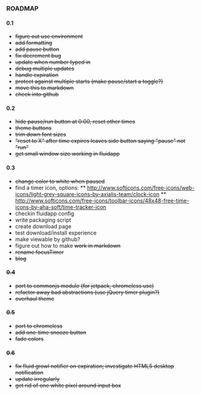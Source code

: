 ### ROADMAP

#### 0.1

  * <strike>figure out use environment</strike>
  * <strike>add formatting</strike>
  * <strike>add pause button</strike>
  * <strike>fix decrement bug</strike>
  * <strike>update when number typed in</strike>
  * <strike>debug multiple updates</strike>
  * <strike>handle expiration</strike>
  * <strike>protect against multiple starts (make pause/start a toggle?)</strike>
  * <strike>move this to markdown</strike>
  * <strike>check into github</strike>

#### 0.2

  * <strike>hide pause/run button at 0:00, reset other times</strike>
  * <strike>theme buttons</strike>
  * <strike>trim down font sizes</strike>
  * <strike>"reset to X" after time expires leaves side button saying "pause"
    not "run"</strike>
  * <strike>get small window size working in fluidapp</strike>
     
#### 0.3
  * <strike>change color to white when paused</strike>
  * find a timer icon, options:
  ** http://www.softicons.com/free-icons/web-icons/light-grey-square-icons-by-axialis-team/clock-icon
  ** http://www.softicons.com/free-icons/toolbar-icons/48x48-free-time-icons-by-aha-soft/time-tracker-icon
  * checkin fluidapp config
  * write packaging script
  * create download page  
  * test download/install experience
  * make viewable by github?
  * figure out how to make <strike> work in markdown
  * rename focusTimer
  * blog

#### 0.4
  * port to commonjs module (for jetpack, chromeless use)
  * refactor away bad abstractions (use jQuery timer plugin?)
  * overhaul theme
      
#### 0.5
  * port to chromeless
  * add one-time snooze button
  * fade colors 
  
#### 0.6
  * fix fluid growl notifier on expiration; investigate HTML5 desktop notification
  * update irregularly
  * get rid of one white pixel around input box
